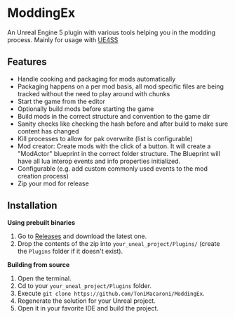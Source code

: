 # ModdingEx

An Unreal Engine 5 plugin with various tools helping you in the modding process.
Mainly for usage with [UE4SS](https://github.com/UE4SS-RE/RE-UE4SS)

## Features
- Handle cooking and packaging for mods automatically
- Packaging happens on a per mod basis, all mod specific files are being tracked without the need to play around with chunks
- Start the game from the editor
- Optionally build mods before starting the game
- Build mods in the correct structure and convention to the game dir
- Sanity checks like checking the hash before and after build to make sure content has changed
- Kill processes to allow for pak overwrite (list is configurable)
- Mod creator: Create mods with the click of a button. It will create a "ModActor" blueprint in the correct folder structure. The Blueprint will have all lua interop events and info properties initialized.
- Configurable (e.g. add custom commonly used events to the mod creation process)
- Zip your mod for release

## Installation

**Using prebuilt binaries**
1) Go to [Releases](https://github.com/ToniMacaroni/ModdingEx/releases) and download the latest one.
2) Drop the contents of the zip into `your_uneal_project/Plugins/` (create the `Plugins` folder if it doesn't exist).

**Building from source**
1) Open the terminal.
1) Cd to your `your_uneal_project/Plugins` folder.
2) Execute `git clone https://github.com/ToniMacaroni/ModdingEx`.
3) Regenerate the solution for your Unreal project.
4) Open it in your favorite IDE and build the project.
